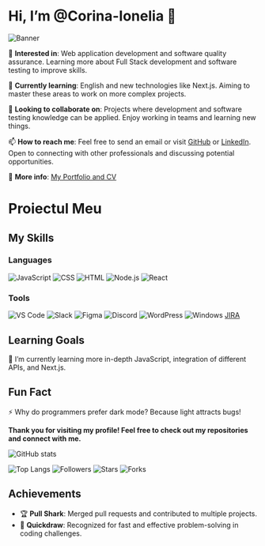 # Hi, I’m @Corina-Ionelia 👋
![Banner](https://your-banner-url.com/banner.png)


👀 **Interested in**: Web application development and software quality assurance. Learning more about Full Stack development and software testing to improve skills.

🌱 **Currently learning**: English and new technologies like Next.js. Aiming to master these areas to work on more complex projects.

💞️ **Looking to collaborate on**: Projects where development and software testing knowledge can be applied. Enjoy working in teams and learning new things.

📫 **How to reach me**: Feel free to send an email or visit [GitHub](https://github.com/your-username) or [LinkedIn](https://www.linkedin.com/in/your-linkedin). Open to connecting with other professionals and discussing potential opportunities.

📄 **More info**: [My Portfolio and CV](https://your-portfolio-link.com)

# Proiectul Meu

## My Skills

### Languages

![JavaScript](https://img.shields.io/badge/-JavaScript-F7DF1E?style=flat&logo=javascript&logoColor=black)
![CSS](https://img.shields.io/badge/-CSS-1572B6?style=flat&logo=css3&logoColor=white)
![HTML](https://img.shields.io/badge/-HTML-E34F26?style=flat&logo=html5&logoColor=white)
![Node.js](https://img.shields.io/badge/-Node.js-339933?style=flat&logo=node.js&logoColor=white)
![React](https://img.shields.io/badge/-React-61DAFB?style=flat&logo=react&logoColor=white)


### Tools

![VS Code](https://img.shields.io/badge/-VS%20Code-007ACC?style=flat&logo=visual-studio-code&logoColor=white)
![Slack](https://img.shields.io/badge/-Slack-4A154B?style=flat&logo=slack&logoColor=white)
![Figma](https://img.shields.io/badge/-Figma-F24E1E?style=flat&logo=figma&logoColor=white)
![Discord](https://img.shields.io/badge/-Discord-5865F2?style=flat&logo=discord&logoColor=white)
![WordPress](https://img.shields.io/badge/-WordPress-21759B?style=flat&logo=wordpress&logoColor=white)
![Windows](https://img.shields.io/badge/-Windows-0078D6?style=flat&logo=windows&logoColor=white)
[JIRA](https://img.shields.io/badge/-JIRA-0052CC?style=flat&logo=jira&logoColor=white)




## Learning Goals
📖 I’m currently learning more in-depth JavaScript, integration of different APIs, and Next.js.

## Fun Fact
⚡ Why do programmers prefer dark mode? Because light attracts bugs!

**Thank you for visiting my profile! Feel free to check out my repositories and connect with me.**


![GitHub stats](https://github-readme-stats.vercel.app/api?username=Corina-Ionelia&show_icons=true&hide_title=true&hide=prs&count_private=true)





![Top Langs](https://github-readme-stats.vercel.app/api/top-langs/?username=Corina-Ionelia&layout=compact)
![Followers](https://img.shields.io/github/followers/Corina-Ionelia?style=social)
![Stars](https://img.shields.io/github/stars/Corina-Ionelia/YOUR_REPOSITORY?style=social)
![Forks](https://img.shields.io/github/forks/Corina-Ionelia/YOUR_REPOSITORY?style=social)

## Achievements

- 🏆 **Pull Shark**: Merged pull requests and contributed to multiple projects.
- 🏅 **Quickdraw**: Recognized for fast and effective problem-solving in coding challenges.










